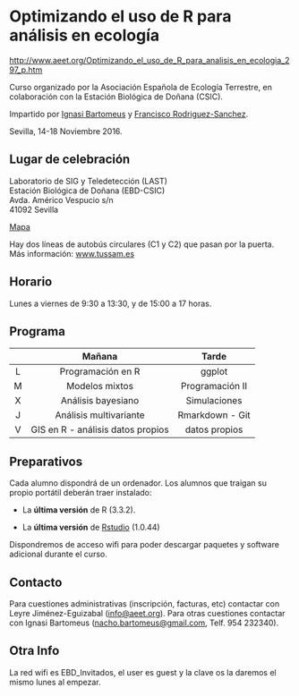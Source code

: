 
# Optimizando el uso de R para análisis en ecología

http://www.aeet.org/Optimizando_el_uso_de_R_para_analisis_en_ecologia_297_p.htm

Curso organizado por la Asociación Española de Ecología Terrestre, en colaboración con la Estación Biológica de Doñana (CSIC). 

Impartido por [Ignasi Bartomeus](https://bartomeuslab.com/) y [Francisco Rodriguez-Sanchez](http://bit.ly/frod_san).

Sevilla, 14-18 Noviembre 2016.


## Lugar de celebración

Laboratorio de SIG y Teledetección (LAST)  
Estación Biológica de Doñana (EBD-CSIC)  
Avda. Américo Vespucio s/n  
41092 Sevilla  

[Mapa](https://goo.gl/maps/zE1pPz5qzyq)

Hay dos líneas de autobús circulares (C1 y C2) que pasan por la puerta. Más información: www.tussam.es


## Horario

Lunes a viernes de 9:30 a 13:30, y de 15:00 a 17 horas.


## Programa

|   |               Mañana              |      Tarde      |
|:-:|:---------------------------------:|:---------------:|
| L |         Programación en R         |      ggplot     |
| M |           Modelos mixtos          | Programación II |
| X |         Análisis bayesiano        |  Simulaciones   |
| J |       Análisis multivariante      | Rmarkdown - Git |
| V | GIS en R - análisis datos propios |  datos propios  |



## Preparativos

Cada alumno dispondrá de un ordenador. Los alumnos que traigan su propio portátil deberán traer instalado:

- La **última versión** de R (3.3.2). 

- La **última versión** de [Rstudio](https://www.rstudio.com/products/rstudio/download/) (1.0.44)

Dispondremos de acceso wifi para poder descargar paquetes y software adicional durante el curso.


## Contacto

Para cuestiones administrativas (inscripción, facturas, etc) contactar con Leyre Jiménez-Eguizabal (info@aeet.org). Para otras cuestiones contactar con Ignasi Bartomeus (nacho.bartomeus@gmail.com, Telf. 954 232340).

## Otra Info

La red wifi es EBD_Invitados, el user es guest y la clave os la daremos el mismo lunes al empezar.


